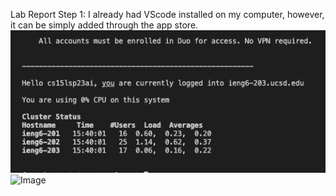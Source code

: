 Lab Report
Step 1: I already had VScode installed on my computer, however, it can be simply added through the app store.
<img src ="https://github.com/deliasi/cse15l-lab-reports/blob/main/Screen%20Shot%202023-04-05%20at%203.44.34%20PM.png" alt="image">
![Image](imageName.png)

